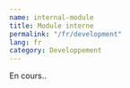 ```yaml
---
name: internal-module
title: Module interne
permalink: "/fr/development"
lang: fr
category: Developpement
---
```


En cours..